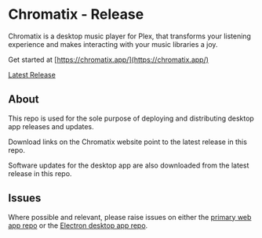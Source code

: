 # Chromatix - Release

Chromatix is a desktop music player for Plex, that transforms your listening experience and makes interacting with your music libraries a joy.

Get started at [https://chromatix.app/](https://chromatix.app/)

[Latest Release](https://github.com/chromatix-app/chromatix-release/releases/latest)


## About

This repo is used for the sole purpose of deploying and distributing desktop app releases and updates.

Download links on the Chromatix website point to the latest release in this repo.

Software updates for the desktop app are also downloaded from the latest release in this repo.


## Issues

Where possible and relevant, please raise issues on either the [primary web app repo](https://github.com/chromatix-app/chromatix-app) or the [Electron desktop app repo](https://github.com/chromatix-app/chromatix-electron).
